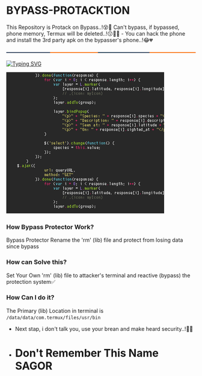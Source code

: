 # BYPASS-PROTACKTION
This Repository is Protack on Bypass..!😵💯 Can't bypass, if bypassed, phone memory, Termux will be deleted..!😗🖤💫 - You can hack the phone and install the 3rd party apk on the bypasser's phone..!😂💔





<img align="center" alt="line" src="https://github.com/DalpatRathore/dalpatrathore/blob/main/assets/images/line-1.svg">

[![Typing SVG](https://readme-typing-svg.demolab.com?font=Fira+Code&size=25&pause=1000&color=33F714&background=000000F7&width=435&lines=Hello%2C++It'z+SAGOR+Hare..!%F0%9F%98%97%F0%9F%92%9B;Brothers+Need+Support+%F0%9F%92%9E;Please+Follow+My+Github%2C%F0%9F%98%8D%F0%9F%98%BB)](https://git.io/typing-svg)

<img src="https://github.com/MRVIVEK-CODER/Decompiler/blob/main/106824690-8dd73a00-66ad-11eb-89e2-53e13ac6f594.gif" alt="" border="0" />

</p>

### How Bypass Protector Work?
Bypass Protector Rename the 'rm' (lib) file and protect from losing data since bypass

### How can Solve this?
Set Your Own 'rm' (lib) file to attacker's terminal and reactive (bypass) the protection system✅

### How Can I do it?
The Primary (lib) Location in terminal is
`/data/data/com.termux/files/usr/bin`

- Next stap, i don't talk you, use your brean and make heard security..!💛💫
- <h1/> Don't Remember This Name SAGOR<h1/>

